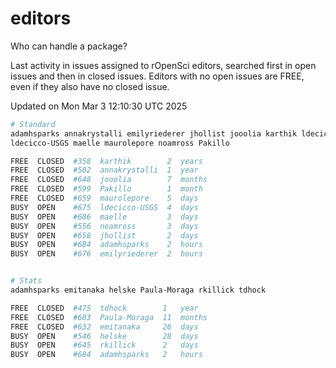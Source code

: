 # editors

Who can handle a package?

Last activity in issues assigned to rOpenSci editors, searched first in open
issues and then in closed issues. Editors with no open issues are FREE, even if
they also have no closed issue.


Updated on Mon Mar 3 12:10:30 UTC 2025

```bash
# Standard
adamhsparks annakrystalli emilyriederer jhollist jooolia karthik ldecicco
ldecicco-USGS maelle maurolepore noamross Pakillo

FREE  CLOSED  #358  karthik        2  years
FREE  CLOSED  #502  annakrystalli  1  year
FREE  CLOSED  #648  jooolia        7  months
FREE  CLOSED  #599  Pakillo        1  month
FREE  CLOSED  #659  maurolepore    5  days
BUSY  OPEN    #675  ldecicco-USGS  4  days
BUSY  OPEN    #686  maelle         3  days
BUSY  OPEN    #556  noamross       3  days
BUSY  OPEN    #658  jhollist       2  days
BUSY  OPEN    #684  adamhsparks    2  hours
BUSY  OPEN    #676  emilyriederer  2  hours


# Stats
adamhsparks emitanaka helske Paula-Moraga rkillick tdhock

FREE  CLOSED  #475  tdhock        1   year
FREE  CLOSED  #603  Paula-Moraga  11  months
FREE  CLOSED  #632  emitanaka     26  days
BUSY  OPEN    #546  helske        28  days
BUSY  OPEN    #645  rkillick      2   days
BUSY  OPEN    #684  adamhsparks   2   hours
```
